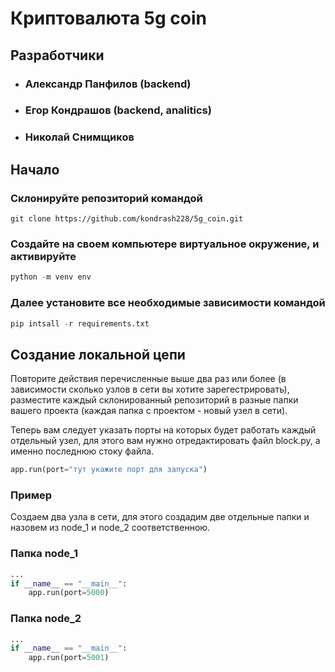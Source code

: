 # Криптовалюта 5g coin

## Разработчики
- ### Александр Панфилов (backend)
- ### Егор Кондрашов (backend, analitics)
- ### Николай Снимщиков

## Начало
### Склонируйте репозиторий командой
```
git clone https://github.com/kondrash228/5g_coin.git
```
### Создайте на своем компьютере виртуальное окружение, и активируйте
```python
python -m venv env
```
### Далее установите все необходимые зависимости командой
```python
pip intsall -r requirements.txt
```

## Создание локальной цепи
Повторите действия перечисленные выше два раз или более (в зависимости сколько узлов в сети вы хотите зарегестрировать), разместите каждый склонированный репозиторий в разные папки вашего проекта (каждая папка с проектом - новый узел в сети). 

Теперь вам следует указать порты на которых будет работать каждый отдельный узел, для этого вам нужно отредактировать файл block.py, а именно последнюю стоку файла.
```python
app.run(port="тут укажите порт для запуска")
```

### Пример
Создаем два узла в сети, для этого создадим две отдельные папки и назовем из node_1 и node_2 соответственною.

### Папка node_1
```python
...
if __name__ == "__main__":
    app.run(port=5000)
```

### Папка node_2
```python
...
if __name__ == "__main__":
    app.run(port=5001)
```
